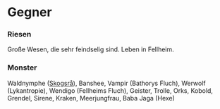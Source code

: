 # Gegner

### Riesen

Große Wesen, die sehr feindselig sind. Leben in Fellheim.

### Monster

Waldnymphe ([Skogsrå](https://en.wikipedia.org/wiki/Skogsr%C3%A5)), Banshee, Vampir (Bathorys Fluch), Werwolf (Lykantropie), Wendigo (Fellheims Fluch), Geister, Trolle, Orks, Kobold, Grendel, Sirene, Kraken, Meerjungfrau, Baba Jaga (Hexe)
